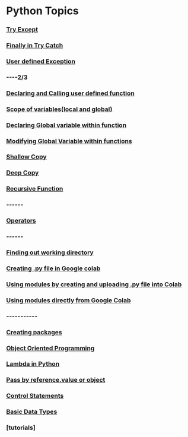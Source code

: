 # Python Topics
<!---
### [if](https://github.com/pythoncoder100/practice/blob/master/if%20statement.md)
### [if else](https://github.com/pythoncoder100/practice/blob/master/if%20else%20statement.md)
### [elif](https://github.com/pythoncoder100/practice/blob/master/elif.md)
### [Nested If](https://github.com/pythoncoder100/practice/blob/master/Nested%20if.md)
### [while and while else](https://github.com/pythoncoder100/practice/blob/master/while%20loop.md)
### [for loop with range,list and string](https://github.com/pythoncoder100/practice/blob/master/for%20loop%20range.md)
### [break statement](https://github.com/pythoncoder100/practice/blob/master/break.md)
### [continue statement](https://github.com/pythoncoder100/practice/blob/master/continue.md)
### [pass statement](https://github.com/pythoncoder100/practice/blob/master/pass.md)
### [basic data types int,float](https://github.com/pythoncoder100/practice/blob/master/basic%20data%20type.md)
### [typecasting](https://github.com/pythoncoder100/practice/blob/master/typecasting.md)
### [complex number declaration](https://github.com/pythoncoder100/practice/blob/master/complex_number_declaration.ipynb)
### [complex number operations](https://github.com/pythoncoder100/practice/blob/master/complex_number_operations.ipynb)
### [Rectangular to polar and vice versa](https://github.com/pythoncoder100/practice/blob/master/rect%20to%20polar%20and%20vice%20versa.md)
### [String Declaration](https://github.com/pythoncoder100/practice/blob/master/String%20Declaration.md)
### [Iterating over String](https://github.com/pythoncoder100/practice/blob/master/Iterating%20over%20string.md)
### [Searching for a Substring](https://github.com/pythoncoder100/practice/blob/master/Searching%20for%20Substring.md)
### [Concatenating Strings](https://github.com/pythoncoder100/practice/blob/master/Concatenating%20Strings.md)
### [slicing the string](https://github.com/pythoncoder100/practice/blob/master/Slicing%20Strings.md)
### [Basic String Operations](https://github.com/pythoncoder100/practice/blob/master/String%20Basic%20Operations.md)
### [List Declaration](https://github.com/pythoncoder100/practice/blob/master/List.md)
### [Length of List](https://github.com/pythoncoder100/practice/blob/master/List%20Length.md)
### [Accessing Elements in a List](https://github.com/pythoncoder100/practice/blob/master/Accessing%20List%20Items.md)
### [Changing Elements in a List](https://github.com/pythoncoder100/practice/blob/master/Changing%20Elements%20in%20a%20List.md)
### [Adding Elements in a List](https://github.com/pythoncoder100/practice/blob/master/Adding%20New%20Elements%20to%20List.md)
### [Removing Elements in a List](https://github.com/pythoncoder100/practice/blob/master/Removing%20Elements%20in%20a%20List.md)
### [Looping through Elements in a List](https://github.com/pythoncoder100/practice/blob/master/Looping%20through%20Elements%20in%20List.md)
### [Sorting the Elements in a List](https://github.com/pythoncoder100/practice/blob/master/Sorting%20through%20List.md)
### [Tuple Declaration](https://github.com/pythoncoder100/practice/blob/master/Tuples%20Declaration.md)
### [Tuple to List Conversion and Vice Versa](https://github.com/pythoncoder100/practice/blob/master/Tuple%20to%20Link%20Conversion%20and%20Vice%20Versa.md)
### [Modifying Tuples](https://github.com/pythoncoder100/practice/blob/master/Modifying%20Elements%20of%20Tuples.md)
### [Unpacking Tuples](https://github.com/pythoncoder100/practice/blob/master/Unpacking%20Tuples.md)
### [Looping through Elements in a Tuple](https://github.com/pythoncoder100/practice/blob/master/Looping_through_Elements_in_Tuples.ipynb)
### [Joining Tuples together](https://github.com/pythoncoder100/practice/blob/master/Joining%20tuples%20together.md)
### [Basic Data Types](https://github.com/pythoncoder100/practice/blob/master/Basic%20Data%20Types.md)
### [Set Declaration](https://github.com/pythoncoder100/practice/tree/master)
### [Accessing Members in Set](https://github.com/pythoncoder100/practice/blob/master/Accessing%20members%20of%20a%20Set.md)
### [Adding members to a Set](https://github.com/pythoncoder100/practice/blob/master/Adding%20members%20to%20Set.md)
### [Removing members of a Set](https://github.com/pythoncoder100/practice/blob/master/Removing%20Members%20of%20Set.md)
### [Dictionary Declaration](https://github.com/pythoncoder100/practice/blob/master/Dictionary%20Declaration.md)
### [Accessing Elements in Dictionary](https://github.com/pythoncoder100/practice/blob/master/Accessing%20and%20Changing%20elements%20in%20Dictionary.md)
### [Finding Keys in Dictionary](https://github.com/pythoncoder100/practice/blob/master/Finding_Keys_of_Dictionary.ipynb)
### [Checking for Key in Dictionary](https://github.com/pythoncoder100/practice/blob/master/Checking%20for%20Key%20in%20Dictionary.md)
### [Updating Elements in Dictionary](https://github.com/pythoncoder100/practice/blob/master/Updating%20Values%20in%20Dictionary.md)
### [Adding New Element to Dictionary](https://github.com/pythoncoder100/practice/blob/master/Adding%20new%20Elements%20to%20Dictionary.md)
### [Removing Elements from Dictionary](https://github.com/pythoncoder100/practice/blob/master/Removing%20Elements%20from%20Dictionary.md)
### [Copying one Dictionary to another](https://github.com/pythoncoder100/practice/blob/master/Copying%20one%20Dictionary%20to%20another.md)
### [Nested Dictionary](https://github.com/pythoncoder100/practice/blob/master/Nested%20Dictionary.md)
-->
### [Try Except](https://github.com/pythoncoder100/practice/blob/master/Try%20Except.md)
### [Finally in Try Catch](https://github.com/pythoncoder100/practice/blob/master/finally%20in%20try%20catch.md)
### [User defined Exception](https://github.com/pythoncoder100/practice/blob/master/User%20Defined%20Exception.md)
### ----2/3
### [Declaring and Calling user defined function](https://github.com/pythoncoder100/practice/blob/master/User%20Defined%20Functions.md)
### [Scope of variables(local and global)](https://github.com/pythoncoder100/practice/blob/master/Scope%20of%20variables(Local%20and%20Global).md)
### [Declaring Global variable within function](https://github.com/pythoncoder100/practice/blob/master/Declaring%20global%20variable%20within%20function.md)
### [Modifying Global Variable within functions](https://github.com/pythoncoder100/practice/blob/master/Modifying%20Global%20Variable%20within%20functions.md)
### [Shallow Copy](https://github.com/pythoncoder100/practice/blob/master/Shallow%20copy.md)
### [Deep Copy](https://github.com/pythoncoder100/practice/blob/master/Deep%20Copy.md)
### [Recursive Function](https://github.com/pythoncoder100/practice/blob/master/Recursive%20Function.md)
### ------
### [Operators](https://github.com/pythoncoder100/practice/blob/master/Operator.md)
### ------
### [Finding out working directory](https://github.com/pythoncoder100/practice/blob/master/Finding%20Out%20the%20Working%20Directory.md)
### [Creating .py file in Google colab](https://github.com/pythoncoder100/practice/blob/master/Creating%20.py%20files%20in%20Google%20Colab.md)
### [Using modules by creating and uploading .py file into Colab](https://github.com/pythoncoder100/practice/blob/master/Creating%20Modules%20by%20uploading%20.py%20files%20to%20Colab.md)
### [Using modules directly from Google Colab](https://github.com/pythoncoder100/practice/blob/master/Use%20modules%20by%20importing%20from%20Github.md)

### -----------
### [Creating packages](https://github.com/pythoncoder100/practice/blob/master/Creating%20Packages%20in%20Python.md)
<!---
### [Object Oriented Programming and its need](https://github.com/pythoncoder100/practice/commit/0857c68507e899e14b5ce2d6b272c602d4a065a7)
### [Creating Classes and Objects in python](https://github.com/pythoncoder100/practice/commit/2e1c569be44bd5af9e408a528e2b208c1628402e)
### [\_init\_ method in the class](https://github.com/pythoncoder100/practice/blob/master/_init_%20method.md)
### [Modifying object values](https://github.com/pythoncoder100/practice/blob/master/Modifying%20Object%20properties.md)
### [Including Methods in class ](https://github.com/pythoncoder100/practice/blob/master/Including%20methods%20in%20Class.md)
### [Deleting objects and its data members](https://github.com/pythoncoder100/practice/blob/master/Deleting%20object%20and%20it's%20data%20member.md)
### [Creating an empty class using pass](https://github.com/pythoncoder100/practice/blob/master/Creating%20an%20Empty%20class%20using%20pass.md)
### [Inheritance in python](https://github.com/pythoncoder100/practice/blob/master/Inheritance%20in%20python.md)
### [Including more data attributes to Derived class](https://github.com/pythoncoder100/practice/blob/master/Modifying%20Derived%20class.md)
### [Including more data attributes to Derived class using super()](https://github.com/pythoncoder100/practice/blob/master/Including%20more%20data%20attributes%20to%20child%20class%20using%20super().md)
### [Creating overriding methods](https://github.com/pythoncoder100/practice/commit/cbf6ef6d86f0f9a026cc9597f815c8b6ef4dabf6)
--->

### [Object Oriented Programming](https://github.com/pythoncoder100/practice/blob/master/Object%20Oriented%20Programming.md)
### [Lambda in Python](https://github.com/pythoncoder100/practice/blob/master/Lambda%20in%20python.md)
### [Pass by reference,value or object](https://github.com/pythoncoder100/practice/blob/master/Pass%20by%20value%2C%20reference%2C%20or%20object.md)

### [Control Statements](https://github.com/pythoncoder100/practice/blob/master/Control%20Statements.md)
### [Basic Data Types](https://github.com/pythoncoder100/practice/blob/master/Basic%20Data%20Types.md)
### [tutorials]



